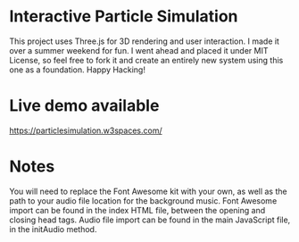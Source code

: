 # Interactive Particle Simulation
This project uses Three.js for 3D rendering and user interaction. I made it over a summer weekend for fun. I went ahead and placed it under MIT License, so feel free to fork it and create an entirely new system using this one as a foundation. Happy Hacking!

# Live demo available
https://particlesimulation.w3spaces.com/

# Notes
You will need to replace the Font Awesome kit with your own, as well as the path to your audio file location for the background music.
Font Awesome import can be found in the index HTML file, between the opening and closing head tags.
Audio file import can be found in the main JavaScript file, in the initAudio method.